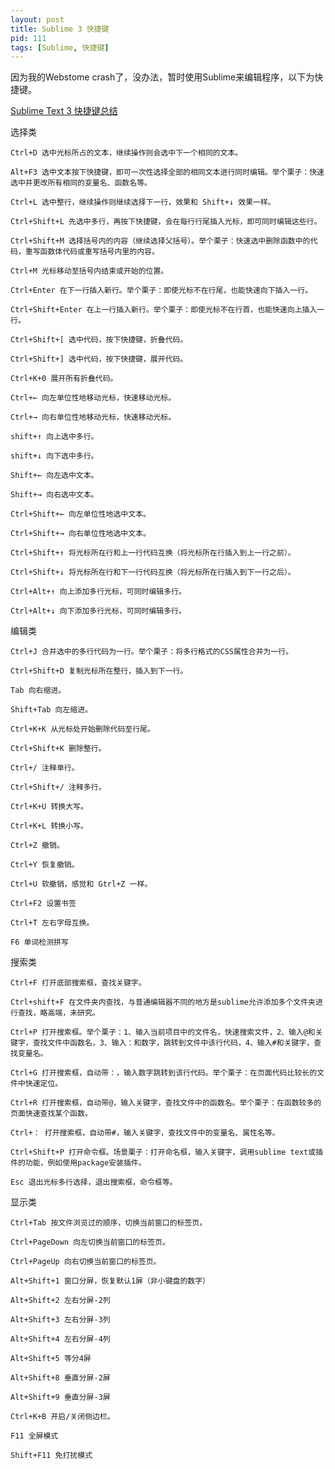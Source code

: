 ```yaml
---
layout: post
title: Sublime 3 快捷键
pid: 111
tags: [Sublime, 快捷键]
---
```


因为我的Webstome crash了，没办法，暂时使用Sublime来编辑程序，以下为快捷键。

[Sublime Text 3 快捷键总结](https://www.douban.com/note/362268947/)


选择类

	Ctrl+D 选中光标所占的文本，继续操作则会选中下一个相同的文本。

	Alt+F3 选中文本按下快捷键，即可一次性选择全部的相同文本进行同时编辑。举个栗子：快速选中并更改所有相同的变量名、函数名等。

	Ctrl+L 选中整行，继续操作则继续选择下一行，效果和 Shift+↓ 效果一样。

	Ctrl+Shift+L 先选中多行，再按下快捷键，会在每行行尾插入光标，即可同时编辑这些行。

	Ctrl+Shift+M 选择括号内的内容（继续选择父括号）。举个栗子：快速选中删除函数中的代码，重写函数体代码或重写括号内里的内容。

	Ctrl+M 光标移动至括号内结束或开始的位置。

	Ctrl+Enter 在下一行插入新行。举个栗子：即使光标不在行尾，也能快速向下插入一行。

	Ctrl+Shift+Enter 在上一行插入新行。举个栗子：即使光标不在行首，也能快速向上插入一行。

	Ctrl+Shift+[ 选中代码，按下快捷键，折叠代码。

	Ctrl+Shift+] 选中代码，按下快捷键，展开代码。

	Ctrl+K+0 展开所有折叠代码。

	Ctrl+← 向左单位性地移动光标，快速移动光标。

	Ctrl+→ 向右单位性地移动光标，快速移动光标。

	shift+↑ 向上选中多行。

	shift+↓ 向下选中多行。

	Shift+← 向左选中文本。

	Shift+→ 向右选中文本。

	Ctrl+Shift+← 向左单位性地选中文本。

	Ctrl+Shift+→ 向右单位性地选中文本。

	Ctrl+Shift+↑ 将光标所在行和上一行代码互换（将光标所在行插入到上一行之前）。

	Ctrl+Shift+↓ 将光标所在行和下一行代码互换（将光标所在行插入到下一行之后）。

	Ctrl+Alt+↑ 向上添加多行光标，可同时编辑多行。

	Ctrl+Alt+↓ 向下添加多行光标，可同时编辑多行。

编辑类

	Ctrl+J 合并选中的多行代码为一行。举个栗子：将多行格式的CSS属性合并为一行。

	Ctrl+Shift+D 复制光标所在整行，插入到下一行。

	Tab 向右缩进。

	Shift+Tab 向左缩进。

	Ctrl+K+K 从光标处开始删除代码至行尾。

	Ctrl+Shift+K 删除整行。

	Ctrl+/ 注释单行。

	Ctrl+Shift+/ 注释多行。

	Ctrl+K+U 转换大写。

	Ctrl+K+L 转换小写。

	Ctrl+Z 撤销。

	Ctrl+Y 恢复撤销。

	Ctrl+U 软撤销，感觉和 Gtrl+Z 一样。

	Ctrl+F2 设置书签

	Ctrl+T 左右字母互换。

	F6 单词检测拼写

搜索类

	Ctrl+F 打开底部搜索框，查找关键字。

	Ctrl+shift+F 在文件夹内查找，与普通编辑器不同的地方是sublime允许添加多个文件夹进行查找，略高端，未研究。

	Ctrl+P 打开搜索框。举个栗子：1、输入当前项目中的文件名，快速搜索文件，2、输入@和关键字，查找文件中函数名，3、输入：和数字，跳转到文件中该行代码，4、输入#和关键字，查找变量名。

	Ctrl+G 打开搜索框，自动带：，输入数字跳转到该行代码。举个栗子：在页面代码比较长的文件中快速定位。

	Ctrl+R 打开搜索框，自动带@，输入关键字，查找文件中的函数名。举个栗子：在函数较多的页面快速查找某个函数。

	Ctrl+： 打开搜索框，自动带#，输入关键字，查找文件中的变量名、属性名等。

	Ctrl+Shift+P 打开命令框。场景栗子：打开命名框，输入关键字，调用sublime text或插件的功能，例如使用package安装插件。

	Esc 退出光标多行选择，退出搜索框，命令框等。

显示类

	Ctrl+Tab 按文件浏览过的顺序，切换当前窗口的标签页。

	Ctrl+PageDown 向左切换当前窗口的标签页。

	Ctrl+PageUp 向右切换当前窗口的标签页。

	Alt+Shift+1 窗口分屏，恢复默认1屏（非小键盘的数字）

	Alt+Shift+2 左右分屏-2列

	Alt+Shift+3 左右分屏-3列

	Alt+Shift+4 左右分屏-4列

	Alt+Shift+5 等分4屏

	Alt+Shift+8 垂直分屏-2屏

	Alt+Shift+9 垂直分屏-3屏

	Ctrl+K+B 开启/关闭侧边栏。

	F11 全屏模式

	Shift+F11 免打扰模式
